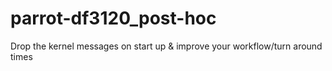 parrot-df3120_post-hoc
======================

Drop the kernel messages on start up &amp; improve your workflow/turn around times